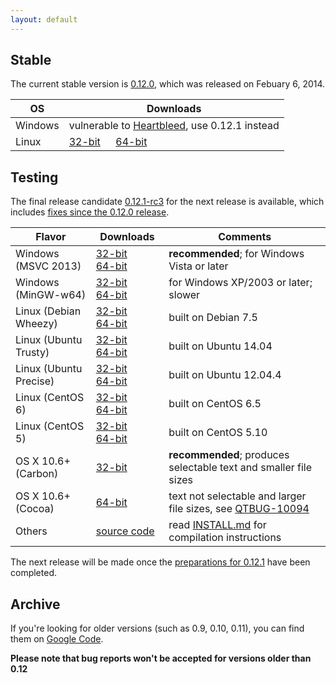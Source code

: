 ```yaml
---
layout: default
---
```


## Stable

The current stable version is [0.12.0](https://github.com/wkhtmltopdf/wkhtmltopdf/releases/tag/0.12.0), which was released on Febuary 6, 2014.

OS      | Downloads
---     | ---------
Windows | vulnerable to [Heartbleed](http://heartbleed.com/), use 0.12.1 instead
Linux   | [32-bit](http://downloads.sourceforge.net/project/wkhtmltopdf/0.12.0/wkhtmltox-linux-i386_0.12.0-03c001d.tar.xz) &emsp; [64-bit](http://downloads.sourceforge.net/project/wkhtmltopdf/0.12.0/wkhtmltox-linux-amd64_0.12.0-03c001d.tar.xz)

## Testing

The final release candidate [0.12.1-rc3](https://github.com/wkhtmltopdf/wkhtmltopdf/tree/9615f00) for the next release is available, which includes [fixes since the 0.12.0 release](https://github.com/wkhtmltopdf/wkhtmltopdf/blob/9615f00/CHANGELOG.md).

Flavor                | Downloads                                                                                                                                                                                                                                                         | Comments
---------             | ---------                                                                                                                                                                                                                                                         | --------
Windows (MSVC 2013)   | [32-bit](http://downloads.sourceforge.net/project/wkhtmltopdf/0.12.1-dev/wkhtmltox-0.12.1-9615f00_msvc2013-win32.exe)        &emsp; [64-bit](http://downloads.sourceforge.net/project/wkhtmltopdf/0.12.1-dev/wkhtmltox-0.12.1-9615f00_msvc2013-win64.exe)         | **recommended**; for Windows Vista or later
Windows (MinGW-w64)   | [32-bit](http://downloads.sourceforge.net/project/wkhtmltopdf/0.12.1-dev/wkhtmltox-0.12.1-9615f00_mingw-w64-cross-win32.exe) &emsp; [64-bit](http://downloads.sourceforge.net/project/wkhtmltopdf/0.12.1-dev/wkhtmltox-0.12.1-9615f00_mingw-w64-cross-win64.exe)  | for Windows XP/2003 or later; slower
Linux (Debian Wheezy) | [32-bit](http://downloads.sourceforge.net/project/wkhtmltopdf/0.12.1-dev/wkhtmltox-0.12.1-9615f00_linux-wheezy-i386.deb)     &emsp; [64-bit](http://downloads.sourceforge.net/project/wkhtmltopdf/0.12.1-dev/wkhtmltox-0.12.1-9615f00_linux-wheezy-amd64.deb)     | built on Debian 7.5
Linux (Ubuntu Trusty) | [32-bit](http://downloads.sourceforge.net/project/wkhtmltopdf/0.12.1-dev/wkhtmltox-0.12.1-9615f00_linux-trusty-i386.deb)     &emsp; [64-bit](http://downloads.sourceforge.net/project/wkhtmltopdf/0.12.1-dev/wkhtmltox-0.12.1-9615f00_linux-trusty-amd64.deb)     | built on Ubuntu 14.04
Linux (Ubuntu Precise)| [32-bit](http://downloads.sourceforge.net/project/wkhtmltopdf/0.12.1-dev/wkhtmltox-0.12.1-9615f00_linux-precise-i386.deb)    &emsp; [64-bit](http://downloads.sourceforge.net/project/wkhtmltopdf/0.12.1-dev/wkhtmltox-0.12.1-9615f00_linux-precise-amd64.deb)    | built on Ubuntu 12.04.4
Linux (CentOS 6)      | [32-bit](http://downloads.sourceforge.net/project/wkhtmltopdf/0.12.1-dev/wkhtmltox-0.12.1-9615f00_linux-centos6-i386.rpm)    &emsp; [64-bit](http://downloads.sourceforge.net/project/wkhtmltopdf/0.12.1-dev/wkhtmltox-0.12.1-9615f00_linux-centos6-amd64.rpm)    | built on CentOS 6.5
Linux (CentOS 5)      | [32-bit](http://downloads.sourceforge.net/project/wkhtmltopdf/0.12.1-dev/wkhtmltox-0.12.1-9615f00_linux-centos5-i386.rpm)    &emsp; [64-bit](http://downloads.sourceforge.net/project/wkhtmltopdf/0.12.1-dev/wkhtmltox-0.12.1-9615f00_linux-centos5-amd64.rpm)    | built on CentOS 5.10
OS X 10.6+ (Carbon)   | [32-bit](http://downloads.sourceforge.net/project/wkhtmltopdf/0.12.1-dev/wkhtmltox-0.12.1-79f3688_osx-carbon-i386.pkg)                                                                                                                                            | **recommended**; produces selectable text and smaller file sizes
OS X 10.6+ (Cocoa)    | [64-bit](http://downloads.sourceforge.net/project/wkhtmltopdf/0.12.1-dev/wkhtmltox-0.12.1-79f3688_osx-cocoa-x86-64.pkg)                                                                                                                                           | text not selectable and larger file sizes, see [QTBUG-10094](https://bugreports.qt-project.org/browse/QTBUG-10094)
Others                | [source code](http://downloads.sourceforge.net/project/wkhtmltopdf/0.12.1-dev/wkhtmltox-0.12.1-9615f00.tar.bz2)                                                                                                                                                   | read [INSTALL.md](https://github.com/wkhtmltopdf/wkhtmltopdf/blob/master/INSTALL.md#others) for compilation instructions

The next release will be made once the [preparations for 0.12.1](https://github.com/wkhtmltopdf/wkhtmltopdf/issues/1663) have been completed.

## Archive

If you're looking for older versions (such as 0.9, 0.10, 0.11), you can find them on [Google Code](http://code.google.com/p/wkhtmltopdf/downloads/list?can=1).

**Please note that bug reports won't be accepted for versions older than 0.12**
